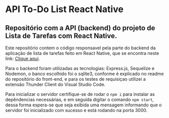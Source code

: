 # API To-Do List React Native
## Repositório com a API (backend) do projeto de Lista de Tarefas com React Native.
<p>Este repositório contem o código responsavel pela parte do backend da aplicação de lista de tarefas feito em React Native, que se encontra neste link: <a href="https://github.com/Guilherme-07062002/ToDoListReactNative.git">Clique aqui</a>.</p>
<p>Para o backend foram utilizadas as tecnologias: Express.js, Sequelize e Nodemon, o banco escolhido foi o sqlite3, conforme é explicado no readme do repositório do front-end, e para os testes de requisiçao utilizei a extensão Thunder Client do Visual Studio Code.</p>
<p>Para inicializar o servidor certifique-se de rodar o <code>npm i</code> para instalar as depêndencias necessárias, e em seguida digitar o comando <code>npm start</code>, dessa forma espera-se que seja exibida uma mensagem informando que o servidor foi inicializado com sucesso e está rodando na porta 3000.</p>
